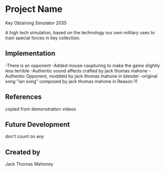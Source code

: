 # Project Name
Key Obtaining Simulator 2035

A high tech simulation, based on the technology our own military uses to train special forces in key collection.

## Implementation
  -There is an opponent
  -Added mouse caupturing to make the game slightly less terrible
  -Authentic sound affects crafted by jack thomas mahone
  -Authentic Opponent, moddeld by jack thomas mahone in blender
  -original song "ian song" composed by jack thomas mahone in Reason 11

## References

copied from demonstration videos

## Future Development
don't count on any
## Created by
Jack Thomas Mahoney
